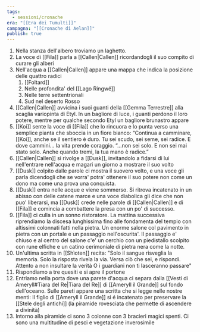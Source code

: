 ```yaml
---
tags:
  - sessioni/cronache
era: "[[Era dei Tumulti]]"
campagna: "[[Cronache di Aelan]]"
publish: true
---
```


1. Nella stanza dell'albero troviamo un laghetto.
2. La voce di [[Fila]] parla a [[Callen|Callen]] ricordandogli il suo compito di curare gli alberi
3. Nell'acqua a [[Callen|Callen]] appare una mappa che indica la posizione delle quattro radici
	1. [[Foltard]]
	2. Nelle profondita' del [[Lago Ringwë]]
	3. Nelle terre settentrionali
	4. Sud nel deserto Rosso
4. [[Callen|Callen]] avvicina i suoi guanti della [[Gemma Terrestre]] alla scaglia variopinta di Etyl. In un bagliore di luce, i guanti perdono il loro potere, mentre per qualche secondo Etyl un bagliore brunastro appare
5. [[Koi]] sente la voce di [[Fila]] che lo rincuora e lo punta verso una semplice pianta che sboccia in un fiore bianco: “Continua a camminare, [[Koi]], anche se il sentiero è duro. Tu sei scudo, sei seme, sei radice. E dove cammini... la vita prende coraggio. “…non sei solo. E non sei mai stato solo.  Anche quando tremi, la tua mano è radice.”
6. [[Callen|Callen]] si rivolge a [[Dusk]], invitandolo a fidarsi di lui nell'entrare nell'acqua e magari un giorno a mostrare il suo volto
7. [[Dusk]] colpito dalle parole ci mostra il suovero volto, e una voce gli parla dicendogli che se vorra' potra' ottenere il suo potere non come un dono ma come una prova una conquista.
8. [[Dusk]] entra nelle acque e viene sommerso. Si ritrova incatenato in un abisso con delle catene marce e una voce diabolica gli dice che non puo' liberarsi, ma [[Dusk]] crede nelle parole di [[Callen|Callen]] e di [[Fila]] e comincia a combattere la presa con un po' di successo.
9. [[Fila]] ci culla in un sonno ristoratore. La mattina successiva riprendiamo la discesa lunghissima fino alle fondamenta del tempio con altissimi colonnati fatti nella pietra. Un enorme salone col pavimento in pietra con un portale e un passaggio nell'oscurita'. Il passaggio e' chiuso e al centro del salone c'e' un cerchio con un piedistallo scolpito con rune elfiche e un catino cerimoniale di pietra nera come la notte. 
10. Un'ultima scritta in [[Shìoten]] recita: "Solo il sangue risveglia la memoria. Solo la risposta rivela la via.  Versa ciò che sei, e rispondi.  Attento a non insultare la verità  O i guardiani non ti lasceranno passare"
11. Rispondiamo a tre quesiti e si apre il portone
12. Entriamo nella porta dove una parete d'acqua ci separa dalla [[Vesti di Ameryll#Tiara del Re|Tiara del Re]] di [[Ameryll il Grande]] sul fondo dell'oceano. Sulle pareti appare una scritta che si legge nelle nostre menti: Il figlio di [[Ameryll il Grande]] si é incatenato per preservare la [[Stele degli antichi]] (la piramide rovesciata che permette di ascendere a divinità)
13. Intorno alla piramide ci sono 3 colonne con 3 bracieri magici spenti. Ci sono una multitudine di pesci e vegetazione inverosimile